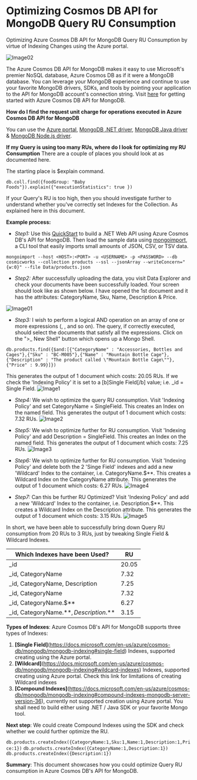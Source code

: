 # Optimizing Cosmos DB API for MongoDB Query RU Consumption
Optimizing Azure Cosmos DB API for MongoDB Query RU Consumption by virtue of Indexing Changes using the Azure portal.

![Image02](media/cosmoslogo.png)

The Azure Cosmos DB API for MongoDB makes it easy to use Microsoft's premier NoSQL database, Azure Cosmos DB as if it were a MongoDB database. You can leverage your MongoDB experience and continue to use your favorite MongoDB drivers, SDKs, and tools by pointing your application to the API for MongoDB account's connection string. Visit [here](https://docs.microsoft.com/en-us/azure/cosmos-db/mongodb/mongodb-introduction) for getting started with Azure Cosmos DB API for MongoDB.

**How do I find the request unit charge for operations executed in Azure Cosmos DB API for MongoDB**

You can use the [Azure portal](https://docs.microsoft.com/en-us/azure/cosmos-db/mongodb/find-request-unit-charge-mongodb#use-the-azure-portal), [MongoDB .NET driver](https://docs.microsoft.com/en-us/azure/cosmos-db/mongodb/find-request-unit-charge-mongodb#use-the-mongodb-net-driver), [MongoDB Java driver](https://docs.microsoft.com/en-us/azure/cosmos-db/mongodb/find-request-unit-charge-mongodb#use-the-mongodb-java-driver) & [MongoDB Node.js driver](https://docs.microsoft.com/en-us/azure/cosmos-db/mongodb/find-request-unit-charge-mongodb#use-the-mongodb-nodejs-driver).

**If my Query is using too many RUs, where do I look for optimizing my RU Consumption**
There are a couple of places you should look at as documented here.

The starting place is $explain command.
```
db.coll.find({foodGroup: "Baby Foods"}).explain({"executionStatistics": true })
```

If your Query's RU is too high, then you should investigate further to understand whether you've correctly set Indexes for the Collection. As explained here in this document.

**Example process:**
- *Step1:* Use this [QuickStart](https://docs.microsoft.com/en-us/azure/cosmos-db/mongodb/create-mongodb-dotnet) to build a .NET Web API using Azure Cosmos DB's API for MongoDB. Then load the sample data using [mongoimport](https://docs.mongodb.com/database-tools/mongoimport/#mongodb-binary-bin.mongoimport), a CLI tool that easily imports small amounts of JSON, CSV, or TSV data.
```
mongoimport --host <HOST>:<PORT> -u <USERNAME> -p <PASSWORD> --db cosmicworks --collection products --ssl --jsonArray --writeConcern="{w:0}" --file Data/products.json
```

- *Step2:* After successfully uploading the data, you visit Data Explorer and check your documents have been successfully loaded. Your screen should look like as shown below. I have opened the 1st document and it has the attributes: CategoryName, Sku, Name, Description & Price.

![Image01](media/start.png)

- *Step3:* I wish to perform a logical AND operation on an array of one or more expressions (<expression1>, <expression2>, and so on). The query, if correctly executed, should select the documents that satisfy all the expressions. Click on the ">_ New Shell" button which opens up a Mongo Shell.
```
db.products.find({$and:[{"CategoryName" : "Accessories, Bottles and Cages"},{"Sku" : "BC-M005"},{"Name" : "Mountain Bottle Cage"},{"Description" : "The product called \"Mountain Bottle Cage\""},{"Price" : 9.99}]})
```
This generates the output of 1 document which costs: 20.05 RUs. If we check the 'Indexing Policy' it is set to a [b]Single Field[/b] value; i.e. _id = Single Field.
![Image1](media/1.png)

- *Step4:* We wish to optimize the query RU consumption. Visit 'Indexing Policy' and set CategoryName = SingleField. This creates an Index on the named field.
This generates the output of 1 document which costs: 7.32 RUs.
![Image2](media/2.png)
  
- *Step5:* We wish to optimize further for RU consumption. Visit 'Indexing Policy' and add Description = SingleField. This creates an Index on the named field.
This generates the output of 1 document which costs: 7.25 RUs.
![Image3](media/3.png)
  
- *Step6:* We wish to optimize further for RU consumption. Visit 'Indexing Policy' and delete both the 2 'Singe Field' indexes and add a new 'Wildcard' Index to the container, i.e. CategoryName.$**. This creates a Wildcard Index on the CategoryName attribute.
This generates the output of 1 document which costs: 6.27 RUs.
![Image4](media/4.png)
  
- *Step7:* Can this be further RU Optimized? Visit 'Indexing Policy' and add a new 'Wildcard' Index to the container, i.e. Description.$**. This creates a Wildcard Index on the Description attribute.
This generates the output of 1 document which costs: 3.15 RUs.
![Image5](media/5.png)
  
In short, we have been able to successfully bring down Query RU consumption from 20 RUs to 3 RUs, just by tweaking Single Field & Wildcard Indexes.

Which Indexes have been Used?   | RU
------------- | -------------
_id  | 20.05
_id, CategoryName  | 7.32
_id, CategoryName, Description  | 7.25
_id, CategoryName  | 7.32
_id, CategoryName.$**  | 6.27
_id, CategoryName.$**, Description.$**  | 3.15

**Types of Indexes**:
Azure Cosmos DB's API for MongoDB supports three types of Indexes:
  1. **[Single Field]**(https://docs.microsoft.com/en-us/azure/cosmos-db/mongodb/mongodb-indexing#single-field) Indexes, supported creating using the Azure portal.
  2. **[Wildcard]**(https://docs.microsoft.com/en-us/azure/cosmos-db/mongodb/mongodb-indexing#wildcard-indexes) Indexes, supported creating using Azure portal. Check this link for limitations of creating Wildcard indexes 
  3. **[Compound Indexes]**(https://docs.microsoft.com/en-us/azure/cosmos-db/mongodb/mongodb-indexing#compound-indexes-mongodb-server-version-36), currently not supported creation using Azure portal. You shall need to build either using .NET / Java SDK or your favorite Mongo tool.

**Next step**:
We could create Compound Indexes using the SDK and check whether we could further optimize the RU.
 
``` db.products.createIndex({CategoryName:1,Sku:1,Name:1,Description:1,Price:1}) ```
``` db.products.createIndex({CategoryName:1,Description:1}) ```
``` db.products.createIndex({Description:1}) ```

**Summary**:
This document showcases how you could optimize Query RU consumption in Azure Cosmos DB's API for MongoDB.
